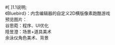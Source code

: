 #[ ]1.1说明;<br>
《Bluebird》：内含编辑器的自定义2D横版像素跑酷游戏<br>
预览图片：<br>
谷思菀：程序、UI优化<br>
陸昱澄：场景+道具美术<br>
余泳仪角色美术、背景<br>
